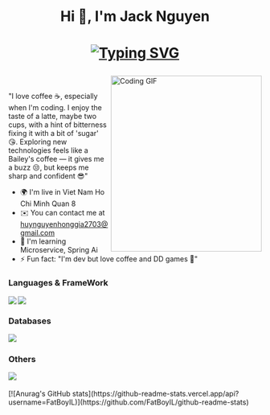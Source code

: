 <h1 align="center">Hi 👋, I'm Jack Nguyen</h1>
<h1 align="center">
    
  <a href="https://git.io/typing-svg"><img src="https://readme-typing-svg.herokuapp.com?font=JetBrains+Mono&weight=500&size=35&pause=1000&color=D0B49F&background=FFFFFF00&center=true&vCenter=true&random=false&width=450&height=70&duration=4000&lines=I'm+Backend+Developer;+Spring+DotNet+React;+Don't+Leave;+Please+take+a+seat;+And+Enjoy+My+World;" alt="Typing SVG" /></a>
</h1>
 <img align="right" src="https://media.giphy.com/media/v1.Y2lkPTc5MGI3NjExaG95cmdnbGNsOXBuZnkyM3FxcHJ4ZWJudWNua3k3eTRweW00a212biZlcD12MV9naWZzX3NlYXJjaCZjdD1n/687qS11pXwjCM/giphy.gif" width="300" height="350" alt="Coding GIF"><br>
 
"I love coffee ☕, especially when I'm coding. I enjoy the taste of a latte, maybe two cups, with a hint of bitterness fixing it with a bit of 'sugar' 😘. Exploring new technologies feels like a Bailey's coffee — it gives me a buzz 😒, but keeps me sharp and confident 😎"

* 🌍  I'm live in Viet Nam Ho Chi Minh Quan 8
* ✉️  You can contact me at [huynguyenhonggia2703@gmail.com](mailto:huynguyenhonggia2703@gmail.com)
* 🧠  I'm learning Microservice, Spring Ai
* ⚡ Fun fact: "I'm dev but love coffee and DD games 🤭"
<h3 align="left">Languages & FrameWork</h3>
    <img src="https://skillicons.dev/icons?i=java,cs,typescript,javascript" />
    <img align="left" src="https://skillicons.dev/icons?i=spring,dotnet,react" /><br>
<h3 align="left">Databases</h3>
    <img align="left"src="https://skillicons.dev/icons?i=postgres,mysql" /><br>
<h3 align="left">Others</h3>
    <img align="left" src="https://skillicons.dev/icons?i=idea,eclipse,vscode,docker,redis,tailwind,redux,git"/><br><br>
[![Anurag's GitHub stats](https://github-readme-stats.vercel.app/api?username=FatBoyIL)](https://github.com/FatBoyIL/github-readme-stats)
